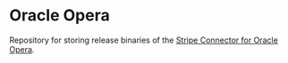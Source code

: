 # Oracle Opera

Repository for storing release binaries of the [Stripe Connector for Oracle Opera](https://docs.corp.stripe.com/connectors/oracle/opera/overview).
